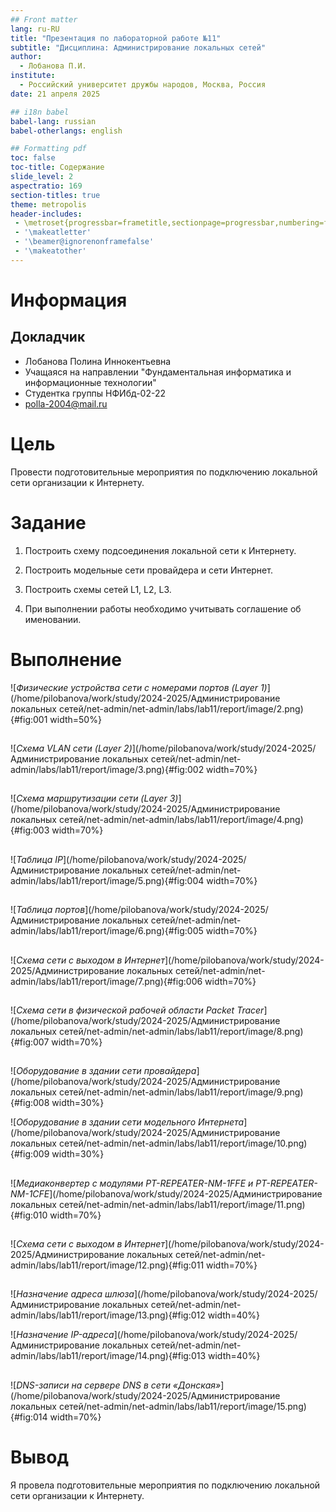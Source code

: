 ```yaml
---
## Front matter
lang: ru-RU
title: "Презентация по лабораторной работе №11"
subtitle: "Дисциплина: Администрирование локальных сетей"
author:
  - Лобанова П.И.
institute:
  - Российский университет дружбы народов, Москва, Россия
date: 21 апреля 2025

## i18n babel
babel-lang: russian
babel-otherlangs: english

## Formatting pdf
toc: false
toc-title: Содержание
slide_level: 2
aspectratio: 169
section-titles: true
theme: metropolis
header-includes:
 - \metroset{progressbar=frametitle,sectionpage=progressbar,numbering=fraction}
 - '\makeatletter'
 - '\beamer@ignorenonframefalse'
 - '\makeatother'
---
```


# Информация

## Докладчик


  * Лобанова Полина Иннокентьевна
  * Учащаяся на направлении "Фундаментальная информатика и информационные технологии"
  * Студентка группы НФИбд-02-22
  * [polla-2004@mail.ru](polla-2004@mail.ru)
  

# Цель

Провести подготовительные мероприятия по подключению локальной сети организации к Интернету.

# Задание

1. Построить схему подсоединения локальной сети к Интернету.

2. Построить модельные сети провайдера и сети Интернет.

3. Построить схемы сетей L1, L2, L3.

4. При выполнении работы необходимо учитывать соглашение об именовании.

# Выполнение

![*Физические устройства сети с номерами портов (Layer 1)*](/home/pilobanova/work/study/2024-2025/Администрирование локальных сетей/net-admin/net-admin/labs/lab11/report/image/2.png){#fig:001 width=50%}

## 

![*Схема VLAN сети (Layer 2)*](/home/pilobanova/work/study/2024-2025/Администрирование локальных сетей/net-admin/net-admin/labs/lab11/report/image/3.png){#fig:002 width=70%}

## 

![*Схема маршрутизации сети (Layer 3)*](/home/pilobanova/work/study/2024-2025/Администрирование локальных сетей/net-admin/net-admin/labs/lab11/report/image/4.png){#fig:003 width=70%}

## 

![*Таблица IP*](/home/pilobanova/work/study/2024-2025/Администрирование локальных сетей/net-admin/net-admin/labs/lab11/report/image/5.png){#fig:004 width=70%}

## 

![*Таблица портов*](/home/pilobanova/work/study/2024-2025/Администрирование локальных сетей/net-admin/net-admin/labs/lab11/report/image/6.png){#fig:005 width=70%}

## 

![*Схема сети с выходом в Интернет*](/home/pilobanova/work/study/2024-2025/Администрирование локальных сетей/net-admin/net-admin/labs/lab11/report/image/7.png){#fig:006 width=70%}

## 

![*Схема сети в физической рабочей области Packet Tracer*](/home/pilobanova/work/study/2024-2025/Администрирование локальных сетей/net-admin/net-admin/labs/lab11/report/image/8.png){#fig:007 width=70%}

## 

![*Оборудование в здании сети провайдера*](/home/pilobanova/work/study/2024-2025/Администрирование локальных сетей/net-admin/net-admin/labs/lab11/report/image/9.png){#fig:008 width=30%}

![*Оборудование в здании сети модельного Интернета*](/home/pilobanova/work/study/2024-2025/Администрирование локальных сетей/net-admin/net-admin/labs/lab11/report/image/10.png){#fig:009 width=30%}

## 

![*Медиаконвертер с модулями PT-REPEATER-NM-1FFE и PT-REPEATER-NM-1CFE*](/home/pilobanova/work/study/2024-2025/Администрирование локальных сетей/net-admin/net-admin/labs/lab11/report/image/11.png){#fig:010 width=70%}

##

![*Схема сети с выходом в Интернет*](/home/pilobanova/work/study/2024-2025/Администрирование локальных сетей/net-admin/net-admin/labs/lab11/report/image/12.png){#fig:011 width=70%}

## 

![*Назначение адреса шлюза*](/home/pilobanova/work/study/2024-2025/Администрирование локальных сетей/net-admin/net-admin/labs/lab11/report/image/13.png){#fig:012 width=40%}

![*Назначение IP-адреса*](/home/pilobanova/work/study/2024-2025/Администрирование локальных сетей/net-admin/net-admin/labs/lab11/report/image/14.png){#fig:013 width=40%}

## 

![*DNS-записи на сервере DNS в сети «Донская»*](/home/pilobanova/work/study/2024-2025/Администрирование локальных сетей/net-admin/net-admin/labs/lab11/report/image/15.png){#fig:014 width=70%}

# Вывод

Я провела подготовительные мероприятия по подключению локальной сети организации к Интернету.


